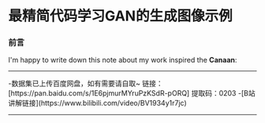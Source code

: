 # 最精简代码学习GAN的生成图像示例

### 前言

I'm happy to write down this note about my work inspired the **Canaan**:

<hr />
-数据集已上传百度网盘，如有需要请自取~
链接：[https://pan.baidu.com/s/1E6pjmurMYruPzKSdR-pORQ] 
提取码：0203
-[B站讲解链接](https://www.bilibili.com/video/BV1934y1r7jc)

<hr />

